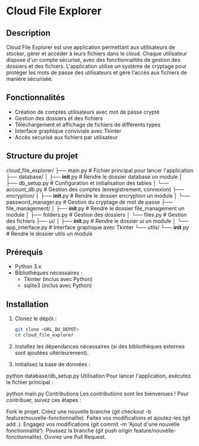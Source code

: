 # Cloud File Explorer

## Description

Cloud File Explorer est une application permettant aux utilisateurs de stocker, gérer et accéder à leurs fichiers dans le cloud. Chaque utilisateur dispose d'un compte sécurisé, avec des fonctionnalités de gestion des dossiers et des fichiers. L'application utilise un système de cryptage pour protéger les mots de passe des utilisateurs et gère l'accès aux fichiers de manière sécurisée.

## Fonctionnalités

- Création de comptes utilisateurs avec mot de passe crypté
- Gestion des dossiers et des fichiers
- Téléchargement et affichage de fichiers de différents types
- Interface graphique conviviale avec Tkinter
- Accès sécurisé aux fichiers par utilisateur

## Structure du projet

cloud_file_explorer/
├── main.py                   # Fichier principal pour lancer l'application
├── database/
│   ├── __init__.py           # Rendre le dossier database un module
│   ├── db_setup.py           # Configuration et initialisation des tables
│   └── account_db.py         # Gestion des comptes (enregistrement, connexion)
├── encryption/
│   ├── __init__.py           # Rendre le dossier encryption un module
│   └── password_manager.py    # Gestion du cryptage de mot de passe
├── file_management/
│   ├── __init__.py           # Rendre le dossier file_management un module
│   ├── folders.py            # Gestion des dossiers
│   └── files.py              # Gestion des fichiers
├── ui/
│   ├── __init__.py           # Rendre le dossier ui un module
│   └── app_interface.py      # Interface graphique avec Tkinter
└── utils/
    └── __init__.py           # Rendre le dossier utils un module


## Prérequis

- Python 3.x
- Bibliothèques nécessaires :
  - Tkinter (inclus avec Python)
  - sqlite3 (inclus avec Python)

## Installation

1. Clonez le dépôt :
   ```bash
   git clone <URL_DU_DEPOT>
   cd cloud_file_explorer
2. Installez les dépendances nécessaires (si des bibliothèques externes sont ajoutées ultérieurement).

3. Initialisez la base de données :

python database/db_setup.py
Utilisation
Pour lancer l'application, exécutez le fichier principal :


python main.py
Contributions
Les contributions sont les bienvenues ! Pour contribuer, suivez ces étapes :

Fork le projet.
Créez une nouvelle branche (git checkout -b feature/nouvelle-fonctionnalite).
Faites vos modifications et ajoutez-les (git add .).
Engagez vos modifications (git commit -m 'Ajout d\'une nouvelle fonctionnalité').
Poussez la branche (git push origin feature/nouvelle-fonctionnalite).
Ouvrez une Pull Request.
